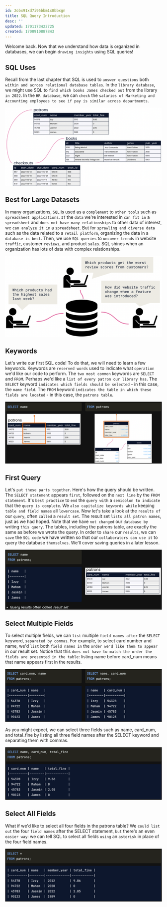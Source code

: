```yaml
---
id: 2obx91xd7i95bbm1x8bbxgn
title: SQL Query Introduction
desc: ''
updated: 1701173422725
created: 1700910887843
---
```


Welcome back. Now that we understand how data is organized in databases, we can begin `drawing insights` using SQL queries!

## SQL Uses

Recall from the last chapter that SQL is used to `answer questions` both `within and across relational database tables`. In the `library database`, we might use SQL to `find which books James checked out` from the library `in 2022`. In the `HR database`, we can `check` the `salaries of Marketing and Accounting employees to see if pay is similar across departments`.

![Alt text](image-16.png)


## Best for Large Datasets

In many organizations, `SQL` is used as a `complement` to `other tools` such as `spreadsheet applications`. `If` the `data` we're interested in `can fit in` a `spreadsheet` and `does not have many relationships` to other data of interest, we `can analyze it in` a `spreadsheet`. But for `sprawling and diverse data` such as the data related to a `retail platform`, organizing the data in a `database is best`. Then, we use `SQL queries` to `uncover trends` in website `traffic`, customer `reviews`, and product `sales`. SQL shines when an organization has lots of data with complex relationships.

![Alt text](image-17.png)


## Keywords

Let's write our first SQL code! To do that, we will need to learn a few keywords. Keywords are `reserved words` used to indicate what `operation` we'd like our code to perform. The `two most common` keywords are `SELECT` and `FROM`. Perhaps we'd like a `list of every patron our library has`. The `SELECT` keyword `indicates which fields should be selected` - in this case, the `name field`. The `FROM` keyword `indicates the table in which these fields are located` - in this case, the `patrons table`.

![Alt text](image-18.png)


## First Query

Let's `put these parts together`. Here's how the query should be written. The `SELECT statement` appears `first`, followed on the `next line` by the `FROM statement`. It's `best practice` to `end` the `query with` a `semicolon to indicate` that the `query is complete`. We `also capitalize keywords while` keeping `table and field names` all `lowercase`. Now let's take a look at the `results of` our `query`, often `called` a `result set`. The result set `lists all patron names`, just as we had hoped. Note that we have `not changed` our `database by` writing `this query`. The tables, including the patrons table, are exactly the same as before we wrote the query. In order to `share` our `results`, we can `save` the `SQL code` we have written so that our `collaborators can use it` to query the database `themselves`. We'll cover saving queries in a later lesson.

![Alt text](image-19.png)


## Select Multiple Fields

To select multiple fields, we can `list` multiple `field names after` the `SELECT` keyword, `separated by commas`. For example, to select card number and name, we'd `list` both `field names in` the `order we'd like them to appear` in our result set. Notice that this `does not have to match the order the fields are presented in the table`: listing name before card_num means that name appears first in the results.

![Alt text](image-20.png)

As you might expect, we can select three fields such as name, card_num, and total_fine by listing all three field names after the SELECT keyword and separating them with commas.

![Alt text](image-21.png)

## Select All Fields

What if we'd like to select all four fields in the patrons table? We `could list out` the four `field names` after the SELECT statement, `but` there's an even `easier way`: we can tell SQL to select all fields `using` an `asterisk` in place of the four field names.

![Alt text](image-22.png)